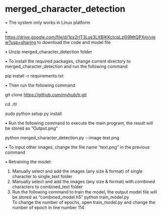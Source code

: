 # merged_character_detection

•	The system only works in Linux platform

•	https://drive.google.com/file/d/1px2rlT3Lus3LXBIKKctcpLzl09MtQPXm/view?usp=sharing to download the code and model file

•	Unzip merged_character_detection folder

•	To install the required packages, change current directory to merged_character_detection and run the following command

pip install –r requirements.txt

•	Then run the following command 

git clone https://github.com/myhub/tr.git

cd ./tr

sudo python setup.py install

•	Run the following command to execute the main program, the result will be stored as “Output.png”

python merged_character_detection.py --image test.png

•	To input other images, change the file name “text.png” in the previous command 

•	Retraining the model:
1)	Manually select and add the images (any size & format) of single character to single_text folder
2)	Manually select and add the images (any size & format) with combined characters to combined_text folder
3)	Run the following command to train the model, the output model file will be stored as “combined_model.h5”
python train_model.py     
To change the number of epochs, open train_model.py and change the number of epoch in line number 114

